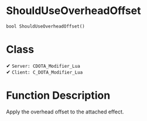 # ShouldUseOverheadOffset
```
bool ShouldUseOverheadOffset()
```
# Class
✔ `Server: CDOTA_Modifier_Lua`  
✔ `Client: C_DOTA_Modifier_Lua`  

# Function Description
Apply the overhead offset to the attached effect.
